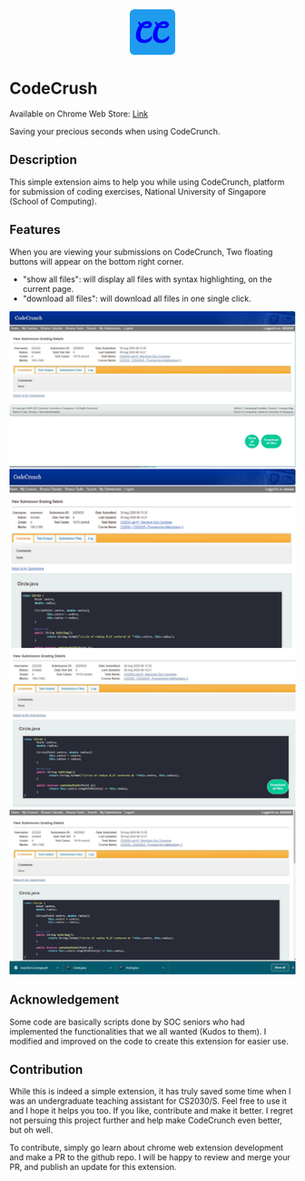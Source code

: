 <div align="center">
  <a href="https://chrome.google.com/webstore/detail/codecrush/knmbadkeeocefhmonpbhokopmfjncghk">
    <img src="icon_128.png" alt="Logo" width="80" height="80">
  </a>
</div>

# CodeCrush
Available on Chrome Web Store: [Link](https://chrome.google.com/webstore/detail/codecrush/knmbadkeeocefhmonpbhokopmfjncghk)

Saving your precious seconds when using CodeCrunch.

## Description
This simple extension aims to help you while using CodeCrunch, platform for submission of coding exercises,  National University of Singapore (School of Computing).

## Features
When you are viewing your submissions on CodeCrunch, Two floating buttons will appear on the bottom right corner.
- "show all files": will display all files with syntax highlighting, on the current page.
- "download all files": will download all files in one single click.

![screenshot1](./images/1.JPG)
![screenshot2](./images/1.PNG)
![screenshot3](./images/2.JPG)
![screenshot4](./images/3.JPG)

## Acknowledgement
Some code are basically scripts done by SOC seniors who had implemented the functionalities that we all wanted (Kudos to them). I modified and improved on the code to create this extension for easier use. 

## Contribution
While this is indeed a simple extension, it has truly saved some time when I was an undergraduate teaching assistant for CS2030/S. Feel free to use it and I hope it helps you too. If you like, contribute and make it better. I regret not persuing this project further and help make CodeCrunch even better, but oh well.

To contribute, simply go learn about chrome web extension development and make a PR to the github repo. I will be happy to review and merge your PR, and publish an update for this extension.